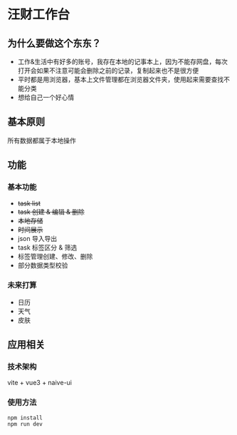 # 汪财工作台

## 为什么要做这个东东？
- 工作&生活中有好多的账号，我存在本地的记事本上，因为不能存网盘，每次打开会如果不注意可能会删除之前的记录，复制起来也不是很方便
- 平时都是用浏览器，基本上文件管理都在浏览器文件夹，使用起来需要查找不能分类
- 想给自己一个好心情

## 基本原则
所有数据都属于本地操作

## 功能

### 基本功能
- <del>task list</del>
- <del>task 创建 & 编辑 & 删除</del>
- <del>本地存储</del>
- <del>时间展示</del>
- json 导入导出
- task 标签区分 & 筛选
- 标签管理创建、修改、删除
- 部分数据类型校验
### 未来打算
- 日历
- 天气
- 皮肤

## 应用相关
### 技术架构
vite + vue3 + naive-ui
### 使用方法
`````
npm install 
npm run dev
`````